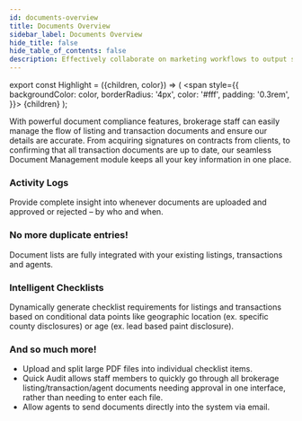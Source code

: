 ```yaml
---
id: documents-overview
title: Documents Overview
sidebar_label: Documents Overview
hide_title: false
hide_table_of_contents: false
description: Effectively collaborate on marketing workflows to output stunning and timely designs.
---
```

export const Highlight = ({children, color}) => (
  <span
    style={{
      backgroundColor: color,
      borderRadius: '4px',
      color: '#fff',
      padding: '0.3rem',
    }}>
    {children}
  </span>
);

With powerful document compliance features, brokerage staff can easily manage the flow of listing and transaction documents and ensure our details are accurate. From acquiring signatures on contracts from clients, to confirming that all transaction documents are up to date, our seamless Document Management module keeps all your key information in one place.

### Activity Logs
Provide complete insight into whenever documents are uploaded and approved or rejected – by who and when.

### No more duplicate entries!
Document lists are fully integrated with your existing listings, transactions and agents.

### Intelligent Checklists
Dynamically generate checklist requirements for listings and transactions based on conditional data points like geographic location (ex. specific county disclosures) or age (ex. lead based paint disclosure).

### And so much more!
- Upload and split large PDF files into individual checklist items.
- Quick Audit allows staff members to quickly go through all brokerage listing/transaction/agent documents needing approval in one interface, rather than needing to enter each file.
- Allow agents to send documents directly into the system via email.
